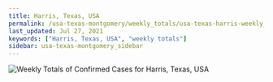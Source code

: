 ```yaml
---
title: Harris, Texas, USA
permalink: /usa-texas-montgomery/weekly_totals/usa-texas-harris-weekly_totals.html
last_updated: Jul 27, 2021
keywords: ["Harris, Texas, USA", "weekly totals"]
sidebar: usa-texas-montgomery_sidebar
---
```


![Weekly Totals of Confirmed Cases for Harris, Texas, USA](/covid_tracker/images/graphs/usa-texas-harris-weekly_totals_graph.png)
